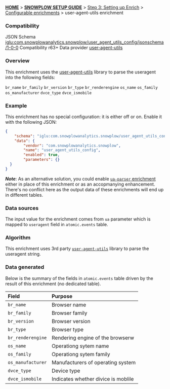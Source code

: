 <a name="top" />

[**HOME**](Home) > [**SNOWPLOW SETUP GUIDE**](Setting-up-Snowplow) > [Step 3: Setting up Enrich](Setting-up-enrich) > [Configurable enrichments](Configurable-enrichments) > user-agent-utils enrichment

### Compatibility

JSON Schema   [iglu:com.snowplowanalytics.snowplow/user_agent_utils_config/jsonschema/1-0-0][schema]
Compatibility r63+
Data provider [user-agent-utils][user-agent-utils]

### Overview

This enrichment uses the [user-agent-utils][user-agent-utils] library to parse the useragent into the following fields:

`br_name`
`br_family`
`br_version`
`br_type`
`br_renderengine`
`os_name`
`os_family`
`os_manufacturer`
`dvce_type`
`dvce_ismobile`

### Example

This enrichment has no special configuration: it is either off or on. Enable it with the following JSON:

```json
{
    "schema": "iglu:com.snowplowanalytics.snowplow/user_agent_utils_config/jsonschema/1-0-0",
    "data": {
        "vendor": "com.snowplowanalytics.snowplow",
        "name": "user_agent_utils_config",
        "enabled": true,
        "parameters": {}
  }
}
```

***Note***: As an alternative solution, you could enable [`ua-parser` enrichment](ua-parser-enrichment) either in place of this enrichment or as an accopmanying enhancement. There's no conflict here as the output data of these enrichments will end up in different tables.

### Data sources

The input value for the enrichment comes from `ua` parameter which is mapped to `useragent` field in `atomic.events` table.

### Algorithm

This enrichment uses 3rd party [`user-agent-utils`][user-agent-utils] library to parse the useragent string.

### Data generated

Below is the summary of the fields in `atomic.events` table driven by the result of this enrichment (no dedicated table).

Field | Purpose
:---|:---
`br_name` | Browser name
`br_family` | Browser family
`br_version` | Browser version
`br_type` | Browser type
`br_renderengine` | Rendering engine of the browserw
`os_name` | Operationg sytem name
`os_family` | Operationg sytem family
`os_manufacturer` | Manufacturers of operating system
`dvce_type` | Device type
`dvce_ismobile` | Indicates whether divice is moblile

[schema]: http://iglucentral.com/schemas/com.snowplowanalytics.snowplow/user_agent_utils_config/jsonschema/1-0-0
[user-agent-utils]: https://github.com/HaraldWalker/user-agent-utils
